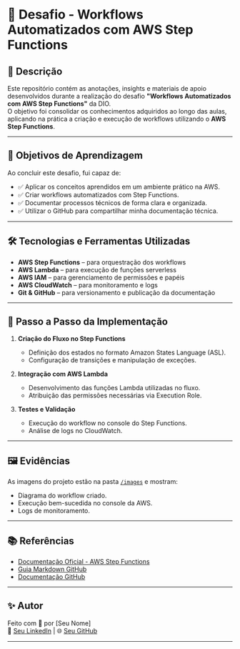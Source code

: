# 🚀 Desafio - Workflows Automatizados com AWS Step Functions  

## 📌 Descrição  
Este repositório contém as anotações, insights e materiais de apoio desenvolvidos durante a realização do desafio **"Workflows Automatizados com AWS Step Functions"** da DIO.  
O objetivo foi consolidar os conhecimentos adquiridos ao longo das aulas, aplicando na prática a criação e execução de workflows utilizando o **AWS Step Functions**.  

---

## 🎯 Objetivos de Aprendizagem  
Ao concluir este desafio, fui capaz de:  
- ✅ Aplicar os conceitos aprendidos em um ambiente prático na AWS.  
- ✅ Criar workflows automatizados com Step Functions.  
- ✅ Documentar processos técnicos de forma clara e organizada.  
- ✅ Utilizar o GitHub para compartilhar minha documentação técnica.  

---

## 🛠️ Tecnologias e Ferramentas Utilizadas  
- **AWS Step Functions** – para orquestração dos workflows  
- **AWS Lambda** – para execução de funções serverless  
- **AWS IAM** – para gerenciamento de permissões e papéis  
- **AWS CloudWatch** – para monitoramento e logs  
- **Git & GitHub** – para versionamento e publicação da documentação  

---

## 📖 Passo a Passo da Implementação  

1. **Criação do Fluxo no Step Functions**  
   - Definição dos estados no formato Amazon States Language (ASL).  
   - Configuração de transições e manipulação de exceções.  

2. **Integração com AWS Lambda**  
   - Desenvolvimento das funções Lambda utilizadas no fluxo.  
   - Atribuição das permissões necessárias via Execution Role.  

3. **Testes e Validação**  
   - Execução do workflow no console do Step Functions.  
   - Análise de logs no CloudWatch.  

---

## 🖼️ Evidências  
As imagens do projeto estão na pasta [`/images`](./images) e mostram:  
- Diagrama do workflow criado.  
- Execução bem-sucedida no console da AWS.  
- Logs de monitoramento.  

---

## 📚 Referências  
- [Documentação Oficial - AWS Step Functions](https://docs.aws.amazon.com/step-functions/)  
- [Guia Markdown GitHub](https://guides.github.com/features/mastering-markdown/)  
- [Documentação GitHub](https://docs.github.com/)  

---

## ✨ Autor  
Feito com 💜 por [Seu Nome]  
📲 [Seu LinkedIn](https://www.linkedin.com/in/seu-usuario/) | 🌐 [Seu GitHub](https://github.com/seu-usuario)  

---
